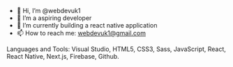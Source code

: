 - 👋 Hi, I’m @webdevuk1
- 👀 I’m a aspiring developer
- 🌱 I’m currently building a react native application
- 📫 How to reach me: webdevuk1@gmail.com

Languages and Tools:
Visual Studio, HTML5, CSS3, Sass, JavaScript, React, React Native, Next.js, Firebase, Github.



<!---
webdevuk1/webdevuk1 is a ✨ special ✨ repository because its `README.md` (this file) appears on your GitHub profile.
You can click the Preview link to take a look at your changes.
--->
